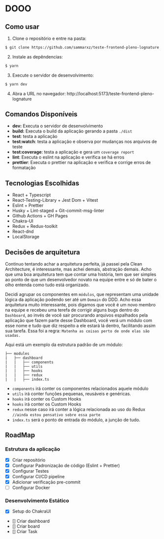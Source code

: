 # DOOO

## Como usar

1. Clone o repositório e entre na pasta:
```bash
$ git clone https://github.com/sammarxz/teste-frontend-pleno-lognature && cd teste-frontend-pleno-lognature
```

2. Instale as depêndencias:
```bash
$ yarn
```

3. Execute o servidor de desenvolvimento:
```bash
$ yarn dev
```

4. Abra a URL no navegador: http://localhost:5173/teste-frontend-pleno-lognature

## Comandos Disponíveis

- **dev:** Executa o servidor de desenvolvimento 
- **build:** Executa o build da aplicação gerando a pasta `./dist`
- **test**: testa a aplicação 
- **test:watch**: testa a aplicação e observa por mudanças nos arquivos de teste
- **test:coverage**: testa a aplicação e gera um `coverage report`
- **lint**: Executa o eslint na aplicação e verifica se há erros 
- **prettier**: Executa o prettier na aplicação e verifica e corrige erros de formatação

## Tecnologias Escolhidas
- React + Typescript
- React-Testing-Library + Jest Dom + Vitest
- Eslint + Prettier
- Husky + Lint-staged + Git-commit-msg-linter
- Github Actions + GH Pages
- Chakra-UI
- Redux + Redux-toolkit
- React-dnd
- LocalStorage

## Decisões de arquitetura
Continuo tentando achar a arquitetura perfeita, já passei pela Clean Architecture, é interessante, mas 
achei demais, abstração demais. Acho que uma boa arquitetura tem que contar uma história, tem que 
ser simples ao ponto de que um desenvolvedor novato na equipe entre e só de bater o olho entenda como tudo está organizado.

Decidi agrupar os componentes em `módulos`, que representam uma unidade lógica da aplicação podendo ser até um `Domain`
do DDD. Acho essa arquitetura muito interessante, pois digamos que você é um novo membro na equipe e
recebeu uma terefa de corrigir alguns bugs dentro do `Dashboard`, ao invés de você sair procurando arquivos
espalhados pela aplicação que fazem parte desse Dashboard, você verá um módulo com esse nome e tudo que 
diz respeito a ele estará lá dentro, facilitando assim sua tarefa. Essa foi a regra: `Matenha as coisas perto de onde elas são usadas.`

Aqui está um exemplo da estrutura padrão de um módulo:

```
├── modules
|   ├── dashboard
|   |   ├── components
|   |   ├── utils
|   |   ├── hooks
|   |   ├── redux
|   |   ├── index.ts
```

- `components` irá conter os componentes relacionados aquele módulo
- `utils` irá conter funções pequenas, reusáveis e genéricas. 
- `hooks` irá conter os Custom Hooks
- `hooks` irá conter os Custom Hooks
- `redux` nesse caso irá conter a lógica relacionada ao uso do Redux `//ainda estou pensativo sobre essa parte`
- `index.ts` será o ponto de entrada do módulo, a junção de tudo.

## RoadMap

### Estrutura da aplicação
- [x] Criar repositório
- [x] Configurar Padronização de código (Eslint + Prettier)
- [x] Configurar Testes
- [x] Configurar CI/CD pipeline
- [x] Adicionar verificação pre-commit
- [ ] Configurar Docker

### Desenvolvimento Estático
- [x] Setup do ChakraUI
- [] Criar dashboard 
- [] Criar board 
- [] Criar Task 